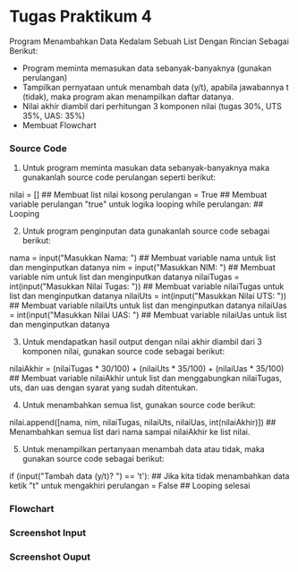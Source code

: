 # **Tugas Praktikum 4**
Program Menambahkan Data Kedalam Sebuah List Dengan Rincian Sebagai Berikut:
- Program meminta memasukan data sebanyak-banyaknya (gunakan perulangan)
- Tampilkan pernyataan untuk menambah data (y/t), apabila jawabannya t (tidak), maka program akan menampilkan daftar datanya.
- Nilai akhir diambil dari perhitungan 3 komponen nilai (tugas 30%, UTS 35%, UAS: 35%)
- Membuat Flowchart

### **Source Code**

1. Untuk program meminta masukan data sebanyak-banyaknya maka gunakanlah source code perulangan seperti berikut:

nilai = []                                                                    ## Membuat list nilai kosong
perulangan = True                                                             ## Membuat variable perulangan "true" untuk logika looping
while perulangan:                                                             ## Looping

2. Untuk program penginputan data gunakanlah source code sebagai berikut: 

nama = input("Masukkan Nama: ")                                               ## Membuat variable nama untuk list dan menginputkan datanya
nim = input("Masukkan NIM: ")                                                 ## Membuat variable nim untuk list dan menginputkan datanya
nilaiTugas = int(input("Masukkan Nilai Tugas: "))                             ## Membuat variable nilaiTugas untuk list dan menginputkan datanya
nilaiUts = int(input("Masukkan Nilai UTS: "))                                 ## Membuat variable nilaiUts untuk list dan menginputkan datanya
nilaiUas = int(input("Masukkan Nilai UAS: ")                                  ## Membuat variable nilaiUas untuk list dan menginputkan datanya

3. Untuk mendapatkan hasil output dengan nilai akhir diambil dari 3 komponen nilai, gunakan source code sebagai berikut:

nilaiAkhir = (nilaiTugas * 30/100) + (nilaiUts * 35/100) + (nilaiUas * 35/100) ## Membuat variable nilaiAkhir untuk list dan menggabungkan nilaiTugas, uts, dan uas dengan syarat yang sudah ditentukan.

4. Untuk menambahkan semua list, gunakan source code berikut:

nilai.append([nama, nim, nilaiTugas, nilaiUts, nilaiUas, int(nilaiAkhir)])     ## Menambahkan semua list dari nama sampai nilaiAkhir ke list nilai.

5. Untuk menampilkan pertanyaan menambah data atau tidak, maka gunakan source code sebagai berikut:

if (input("Tambah data (y/t)? ") == 't'):                                      ## Jika kita tidak menambahkan data ketik "t" untuk mengakhiri
perulangan = False                                                             ## Looping selesai

### **Flowchart**

### **Screenshot Input**

### **Screenshot Ouput**
